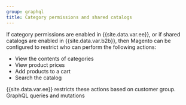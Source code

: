 ```yaml
---
group: graphql
title: Category permissions and shared catalogs
---
```


If category permissions are enabled in {{site.data.var.ee}}, or if shared catalogs are enabled in {{site.data.var.b2b}}, then Magento can be configured to restrict who can perform the following actions:

*  View the contents of categories
*  View product prices
*  Add products to a cart
*  Search the catalog

{{site.data.var.ee}} restricts these actions based on customer group.
GraphQL queries and mutations 